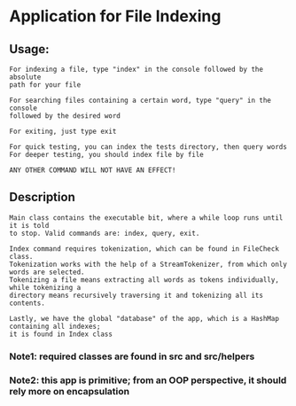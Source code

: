 # Application for File Indexing

## Usage:
    For indexing a file, type "index" in the console followed by the absolute
    path for your file

    For searching files containing a certain word, type "query" in the console
    followed by the desired word

    For exiting, just type exit

    For quick testing, you can index the tests directory, then query words
    For deeper testing, you should index file by file

    ANY OTHER COMMAND WILL NOT HAVE AN EFFECT!

##  Description
    Main class contains the executable bit, where a while loop runs until it is told
    to stop. Valid commands are: index, query, exit. 
    
    Index command requires tokenization, which can be found in FileCheck class.
    Tokenization works with the help of a StreamTokenizer, from which only words are selected.
    Tokenizing a file means extracting all words as tokens individually, while tokenizing a
    directory means recursively traversing it and tokenizing all its contents.
    
    Lastly, we have the global "database" of the app, which is a HashMap containing all indexes;
    it is found in Index class

### Note1: required classes are found in src and src/helpers
### Note2: this app is primitive; from an OOP perspective, it should rely more on encapsulation
